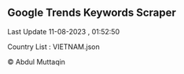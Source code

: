 

## Google Trends Keywords Scraper 
 
Last Update 11-08-2023 , 01:52:50

Country List :
VIETNAM.json



© Abdul Muttaqin 
